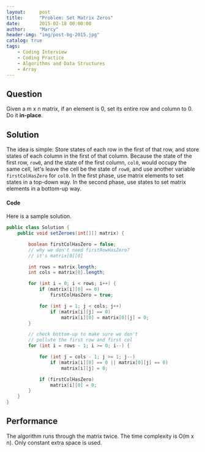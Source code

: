 ```yaml
---
layout:     post
title:      "Problem: Set Matrix Zeros"
date:       2015-02-18 00:00:00
author:     "Marcy"
header-img: "img/post-bg-2015.jpg"
catalog: true
tags:
    - Coding Interview
    - Coding Practice
    - Algorithms and Data Structures
    - Array
---
```


## Question

Given a m x n matrix, if an element is 0, set its entire row and column to 0. Do it **in-place**.

## Solution

The idea is simple: Store states of each row in the first of that row, and store states of each column in the first of that column. Because the state of the first row, `row0`, and the state of the first column, `col0`, would occupy the same cell, let's leave the cell be the state of `row0`, and use another variable `firstColHasZero` for `col0`. In the first phase, use matrix elements to set states in a top-down way. In the second phase, use states to set matrix elements in a bottom-up way.
#### Code

Here is a sample solution.

```java
public class Solution {
    public void setZeroes(int[][] matrix) {

        boolean firstColHasZero = false;
        // why we don't need firstRowHasZero?
        // it's matrix[0][0]

        int rows = matrix.length;
        int cols = matrix[0].length;

        for (int i = 0; i < rows; i++) {
            if (matrix[i][0] == 0)
                firstColHasZero = true;

            for (int j = 1; j < cols; j++)
                if (matrix[i][j] == 0)
                    matrix[i][0] = matrix[0][j] = 0;
        }

        // check bottom-up to make sure we don't
        // pollute the first row and first col
        for (int i = rows - 1; i >= 0; i--) {

            for (int j = cols - 1; j >= 1; j--)
                if (matrix[i][0] == 0 || matrix[0][j] == 0)
                    matrix[i][j] = 0;

            if (firstColHasZero)
                matrix[i][0] = 0;
        }
    }
}
```

## Performance

The algorithm runs through the matrix twice. The time complexity is O(m x n). Only constant extra space is used.
